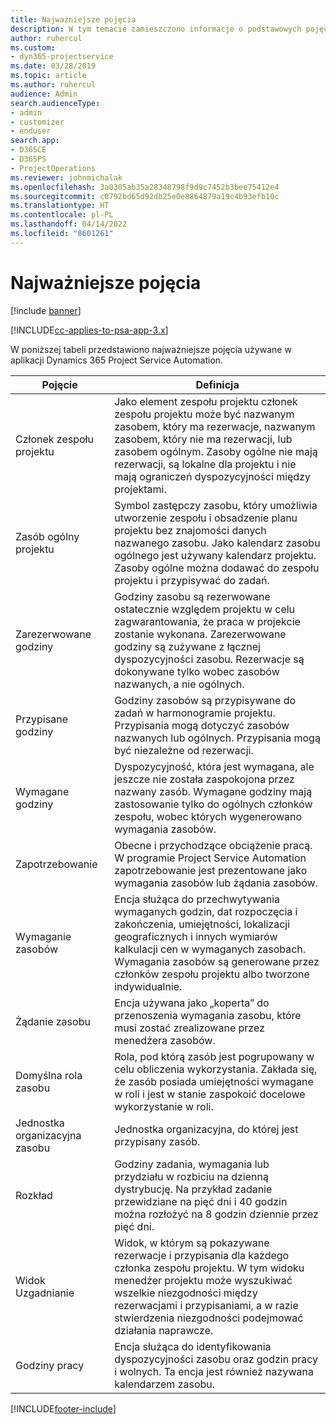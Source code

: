 ```yaml
---
title: Najważniejsze pojęcia
description: W tym temacie zamieszczono informacje o podstawowych pojęciach dotyczących zarządzania zasobami w programie Project Service Automation.
author: ruhercul
ms.custom:
- dyn365-projectservice
ms.date: 03/28/2019
ms.topic: article
ms.author: ruhercul
audience: Admin
search.audienceType:
- admin
- customizer
- enduser
search.app:
- D365CE
- D365PS
- ProjectOperations
ms.reviewer: johnmichalak
ms.openlocfilehash: 3a0305ab35a28348798f9d9c7452b3bee75412e4
ms.sourcegitcommit: c0792bd65d92db25e0e8864879a19c4b93efb10c
ms.translationtype: HT
ms.contentlocale: pl-PL
ms.lasthandoff: 04/14/2022
ms.locfileid: "8601261"
---
```

# <a name="key-concepts"></a>Najważniejsze pojęcia

[!include [banner](../includes/psa-now-project-operations.md)]

[!INCLUDE[cc-applies-to-psa-app-3.x](../includes/cc-applies-to-psa-app-3x.md)]

W poniższej tabeli przedstawiono najważniejsze pojęcia używane w aplikacji Dynamics 365 Project Service Automation.

| Pojęcie                    | Definicja |
|----------------------------|------------|
| Członek zespołu projektu        | Jako element zespołu projektu członek zespołu projektu może być nazwanym zasobem, który ma rezerwacje, nazwanym zasobem, który nie ma rezerwacji, lub zasobem ogólnym. Zasoby ogólne nie mają rezerwacji, są lokalne dla projektu i nie mają ograniczeń dyspozycyjności między projektami. |
| Zasób ogólny projektu   | Symbol zastępczy zasobu, który umożliwia utworzenie zespołu i obsadzenie planu projektu bez znajomości danych nazwanego zasobu. Jako kalendarz zasobu ogólnego jest używany kalendarz projektu. Zasoby ogólne można dodawać do zespołu projektu i przypisywać do zadań. |
| Zarezerwowane godziny               | Godziny zasobu są rezerwowane ostatecznie względem projektu w celu zagwarantowania, że praca w projekcie zostanie wykonana. Zarezerwowane godziny są zużywane z łącznej dyspozycyjności zasobu. Rezerwacje są dokonywane tylko wobec zasobów nazwanych, a nie ogólnych. |
| Przypisane godziny             | Godziny zasobów są przypisywane do zadań w harmonogramie projektu. Przypisania mogą dotyczyć zasobów nazwanych lub ogólnych. Przypisania mogą być niezależne od rezerwacji. |
| Wymagane godziny             | Dyspozycyjność, która jest wymagana, ale jeszcze nie została zaspokojona przez nazwany zasób. Wymagane godziny mają zastosowanie tylko do ogólnych członków zespołu, wobec których wygenerowano wymagania zasobów. |
| Zapotrzebowanie                     | Obecne i przychodzące obciążenie pracą. W programie Project Service Automation zapotrzebowanie jest prezentowane jako wymagania zasobów lub żądania zasobów. |
| Wymaganie zasobów       | Encja służąca do przechwytywania wymaganych godzin, dat rozpoczęcia i zakończenia, umiejętności, lokalizacji geograficznych i innych wymiarów kalkulacji cen w wymaganych zasobach. Wymagania zasobów są generowane przez członków zespołu projektu albo tworzone indywidualnie. |
| Żądanie zasobu           | Encja używana jako „koperta” do przenoszenia wymagania zasobu, które musi zostać zrealizowane przez menedżera zasobów. |
| Domyślna rola zasobu      | Rola, pod którą zasób jest pogrupowany w celu obliczenia wykorzystania. Zakłada się, że zasób posiada umiejętności wymagane w roli i jest w stanie zaspokoić docelowe wykorzystanie w roli. |
| Jednostka organizacyjna zasobu | Jednostka organizacyjna, do której jest przypisany zasób. |
| Rozkład                    | Godziny zadania, wymagania lub przydziału w rozbiciu na dzienną dystrybucję. Na przykład zadanie przewidziane na pięć dni i 40 godzin można rozłożyć na 8 godzin dziennie przez pięć dni. |
| Widok Uzgadnianie        | Widok, w którym są pokazywane rezerwacje i przypisania dla każdego członka zespołu projektu. W tym widoku menedżer projektu może wyszukiwać wszelkie niezgodności między rezerwacjami i przypisaniami, a w razie stwierdzenia niezgodności podejmować działania naprawcze. |
| Godziny pracy                 | Encja służąca do identyfikowania dyspozycyjności zasobu oraz godzin pracy i wolnych. Ta encja jest również nazywana kalendarzem zasobu. |


[!INCLUDE[footer-include](../includes/footer-banner.md)]
